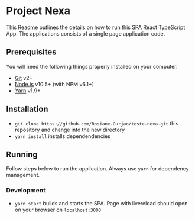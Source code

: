 # Project Nexa

This Readme outlines the details on how to run this SPA React TypeScript App.
The applications consists of a single page application code.

## Prerequisites

You will need the following things properly installed on your computer.

- [Git](http://git-scm.com/) v2+
- [Node.js](http://nodejs.org/) v10.5+ (with NPM v6.1+)
- [Yarn](https://yarnpkg.com) v1.9+

## Installation

- `git clone https://github.com/Rosiane-Gurjao/teste-nexa.git` this repository and change into the new directory
- `yarn install` installs dependendencies

## Running

Follow steps below to run the application. Always use `yarn` for dependency management.

### Development

- `yarn start` builds and starts the SPA. Page with livereload should open on your browser on `localhost:3000`